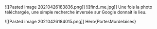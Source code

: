 ![[Pasted image 20210426183836.png]]
![[find_me.jpg]]
Une fois la photo téléchargée, une simple recherche inversée sur Google donnait le lieu.


![[Pasted image 20210426184015.png]]
Hero{PortesMordelaises}
